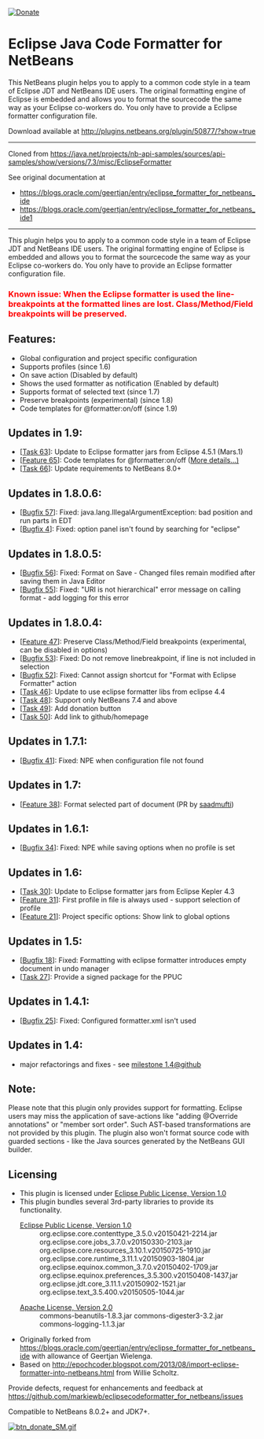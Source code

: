 [![Donate](https://www.paypalobjects.com/en_US/i/btn/btn_donate_SM.gif)](https://www.paypal.com/cgi-bin/webscr?cmd=_s-xclick&hosted_button_id=K4CMP92RZELE2)

Eclipse Java Code Formatter for NetBeans
========================================

This NetBeans plugin helps you to apply to a common code style in a team of Eclipse JDT and NetBeans IDE users. The original formatting engine of Eclipse is embedded and allows you to format the sourcecode the same way as your Eclipse co-workers do. You only have to provide a Eclipse formatter configuration file.

Download available at http://plugins.netbeans.org/plugin/50877/?show=true

----

Cloned from https://java.net/projects/nb-api-samples/sources/api-samples/show/versions/7.3/misc/EclipseFormatter

See original documentation at 
* https://blogs.oracle.com/geertjan/entry/eclipse_formatter_for_netbeans_ide
* https://blogs.oracle.com/geertjan/entry/eclipse_formatter_for_netbeans_ide1

---- 


This plugin helps you to apply to a common code style in a team of Eclipse JDT and NetBeans IDE users. The original formatting engine of Eclipse is embedded and allows you to format the sourcecode the same way as your Eclipse co-workers do. You only have to provide an Eclipse formatter configuration file.
<h3>
<font color="#FF0000">Known issue: When the Eclipse formatter is used the line-breakpoints at the formatted lines are lost. Class/Method/Field breakpoints will be preserved.</font>
</h3>
<h2>Features:</h2>
<ul>
<li>Global configuration and project specific configuration</li>
<li>Supports profiles (since 1.6)</li>
<li>On save action (Disabled by default)</li>
<li>Shows the used formatter as notification  (Enabled by default)</li>
<li>Supports format of selected text (since 1.7)</li>
<li>Preserve breakpoints (experimental) (since 1.8)</li>
<li>Code templates for @formatter:on/off (since 1.9)</li>
</ul>

<h2>Updates in 1.9:</h2>
<ul>
<li>[<a href="https://github.com/markiewb/eclipsecodeformatter_for_netbeans/issues/63">Task 63</a>]: Update to Eclipse formatter jars from Eclipse 4.5.1 (Mars.1)</li>
<li>[<a href="https://github.com/markiewb/eclipsecodeformatter_for_netbeans/issues/65">Feature 65</a>]: Code templates for @formatter:on/off (<a href="https://github.com/markiewb/eclipsecodeformatter_for_netbeans/wiki/Support-of-@formatter:off">More details...)</a></li>
<li>[<a href="https://github.com/markiewb/eclipsecodeformatter_for_netbeans/issues/66">Task 66</a>]: Update requirements to NetBeans 8.0+</li>

</ul>
<h2>Updates in 1.8.0.6:</h2>
<ul>
<li>[<a href="https://github.com/markiewb/eclipsecodeformatter_for_netbeans/issues/57">Bugfix 57</a>]: Fixed: java.lang.IllegalArgumentException: bad position and run parts in EDT</li>
<li>[<a href="https://github.com/markiewb/eclipsecodeformatter_for_netbeans/issues/4">Bugfix 4</a>]: Fixed: option panel isn't found by searching for "eclipse"</li>
</ul>
<h2>Updates in 1.8.0.5:</h2>
<ul>
<li>[<a href="https://github.com/markiewb/eclipsecodeformatter_for_netbeans/issues/56">Bugfix 56</a>]: Fixed: Format on Save - Changed files remain modified after saving them in Java Editor </li>
<li>[<a href="https://github.com/markiewb/eclipsecodeformatter_for_netbeans/issues/55">Bugfix 55</a>]: Fixed: "URI is not hierarchical" error message on calling format - add logging for this error</li>
</ul>
<h2>Updates in 1.8.0.4:</h2>
<ul>
<li>[<a href="https://github.com/markiewb/eclipsecodeformatter_for_netbeans/issues/47">Feature 47</a>]: Preserve Class/Method/Field breakpoints (experimental, can be disabled in options)</li>
<li>[<a href="https://github.com/markiewb/eclipsecodeformatter_for_netbeans/issues/47">Bugfix 53</a>]: Fixed: Do not remove linebreakpoint, if line is not included in selection</li>
<li>[<a href="https://github.com/markiewb/eclipsecodeformatter_for_netbeans/issues/52">Bugfix 52</a>]: Fixed: Cannot assign shortcut for "Format with Eclipse Formatter" action</li>
<li>[<a href="https://github.com/markiewb/eclipsecodeformatter_for_netbeans/issues/46">Task 46</a>]: Update to use eclipse formatter libs from eclipse 4.4 </li>
<li>[<a href="https://github.com/markiewb/eclipsecodeformatter_for_netbeans/issues/48">Task 48</a>]: Support only NetBeans 7.4 and above</li>
<li>[<a href="https://github.com/markiewb/eclipsecodeformatter_for_netbeans/issues/49">Task 49</a>]: Add donation button</li>
<li>[<a href="https://github.com/markiewb/eclipsecodeformatter_for_netbeans/issues/50">Task 50</a>]: Add link to github/homepage</li>

</ul>
<h2>Updates in 1.7.1:</h2>
<ul>
<li>[<a href="https://github.com/markiewb/eclipsecodeformatter_for_netbeans/issues/41">Bugfix 41</a>]: Fixed: NPE when configuration file not found </li>
</ul>
<h2>Updates in 1.7:</h2>
<ul>
<li>[<a href="https://github.com/markiewb/eclipsecodeformatter_for_netbeans/pull/38">Feature 38</a>]: Format selected part of document (PR by <a href="https://github.com/saadmufti">saadmufti</a>)</li>
</ul>
<h2>Updates in 1.6.1:</h2>
<ul>
<li>[<a href="https://github.com/markiewb/eclipsecodeformatter_for_netbeans/issues/34">Bugfix 34</a>]: Fixed: NPE while saving options when no profile is set</li>
</ul>
<h2>Updates in 1.6:</h2>
<ul>
<li>[<a href="https://github.com/markiewb/eclipsecodeformatter_for_netbeans/issues/30">Task 30</a>]: Update to Eclipse formatter jars from Eclipse Kepler 4.3</li>
<li>[<a href="https://github.com/markiewb/eclipsecodeformatter_for_netbeans/issues/31">Feature 31</a>]: First profile in file is always used - support selection of profile</li>
<li>[<a href="https://github.com/markiewb/eclipsecodeformatter_for_netbeans/issues/21">Feature 21</a>]: Project specific options: Show link to global options</li>
</ul>

<h2>Updates in 1.5:</h2>
<ul>
<li>[<a href="https://github.com/markiewb/eclipsecodeformatter_for_netbeans/issues/18">Bugfix 18</a>]: Fixed: Formatting with eclipse formatter introduces empty document in undo manager</li>
<li>[<a href="https://github.com/markiewb/eclipsecodeformatter_for_netbeans/issues/27">Task 27</a>]: Provide a signed package for the PPUC</li>
</ul>

<h2>Updates in 1.4.1:</h2>
<ul>
<li>[<a href="https://github.com/markiewb/eclipsecodeformatter_for_netbeans/issues/25">Bugfix 25</a>]: Fixed: Configured formatter.xml isn't used</li>
</ul>
<h2>Updates in 1.4:</h2>
<ul>
<li>major refactorings and fixes - see <a href="https://github.com/markiewb/eclipsecodeformatter_for_netbeans/issues?milestone=1&page=1&state=closed">milestone 1.4@github</a></li>
</ul>
<h2>Note:</h2>
Please note that this plugin only provides support for formatting. Eclipse users may miss the application of save-actions like "adding @Override annotations" or "member sort order". Such AST-based transformations are not provided by this plugin. The plugin also won't format source code with guarded sections - like the Java sources generated by the NetBeans GUI builder.

<h2>Licensing</h2>
<ul>
<li>This plugin is licensed under <a href="http://www.eclipse.org/legal/epl-v10.html">Eclipse Public License, Version 1.0</a>
</li>
<li>This plugin bundles several 3rd-party libraries to provide its functionality.
<dl><dt><a href="http://www.eclipse.org/legal/epl-v10.html">Eclipse Public License, Version 1.0</a></dt><dd>
org.eclipse.core.contenttype_3.5.0.v20150421-2214.jar
org.eclipse.core.jobs_3.7.0.v20150330-2103.jar
org.eclipse.core.resources_3.10.1.v20150725-1910.jar
org.eclipse.core.runtime_3.11.1.v20150903-1804.jar
org.eclipse.equinox.common_3.7.0.v20150402-1709.jar
org.eclipse.equinox.preferences_3.5.300.v20150408-1437.jar
org.eclipse.jdt.core_3.11.1.v20150902-1521.jar
org.eclipse.text_3.5.400.v20150505-1044.jar
</dd>
</dl>
<dl><dt><a href="http://www.apache.org/licenses/LICENSE-2.0.txt">Apache License, Version 2.0</a></dt><dd>commons-beanutils-1.8.3.jar
commons-digester3-3.2.jar
commons-logging-1.1.3.jar</dd>
</dl>
</li>
<li>Originally forked from <a href="https://blogs.oracle.com/geertjan/entry/eclipse_formatter_for_netbeans_ide">https://blogs.oracle.com/geertjan/entry/eclipse_formatter_for_netbeans_ide</a> with allowance of Geertjan Wielenga.</li>
<li>Based on <a href="http://epochcoder.blogspot.com/2013/08/import-eclipse-formatter-into-netbeans.html">http://epochcoder.blogspot.com/2013/08/import-eclipse-formatter-into-netbeans.html</a> from Willie Scholtz.</li>
</ul>

<p>
Provide defects, request for enhancements and feedback at <a href="https://github.com/markiewb/eclipsecodeformatter_for_netbeans/issues">https://github.com/markiewb/eclipsecodeformatter_for_netbeans/issues</a>
</p>
Compatible to NetBeans 8.0.2+ and JDK7+.

<p>
<a href="https://www.paypal.com/cgi-bin/webscr?cmd=_s-xclick&hosted_button_id=K4CMP92RZELE2"><img src="https://www.paypalobjects.com/en_US/i/btn/btn_donate_SM.gif" alt="btn_donate_SM.gif"></a>

</p>



